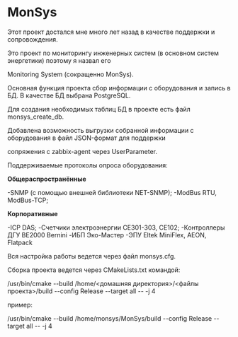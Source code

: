 # MonSys

Этот проект достался мне много лет назад в качестве поддержки и сопровождения.

Это проект по мониторингу инженерных систем (в основном систем энергетики) поэтому я назвал его 

Monitoring System (сокращенно MonSys). 

Основная функция проекта сбор информации с оборудования и запись в БД. В качестве БД выбрана PostgreSQL.

Для создания необходимых таблиц БД в проекте есть файл monsys\_create\_db.

Добавлена возможность выгрузки собранной информации с оборудования в файл JSON-формат для поддержки 

сопряжения с zabbix-agent через UserParameter.

Поддерживаемые протоколы опроса оборудования:

**Общераспространённые**

-SNMP (с помощью внешней библиотеки NET-SNMP);
-ModBus RTU, ModBus-TCP;

**Корпоративные**

-ICP DAS;
-Счетчики электроэнергии СЕ301-303, СЕ102;
-Контроллеры ДГУ BE2000 Bernini
-ИБП Эко-Мастер
-ЭПУ Eltek MiniFlex, AEON, Flatpack


Вся настройка работы ведется через файл monsys.cfg.

Сборка проекта ведется через CMakeLists.txt командой:

/usr/bin/cmake --build /home/<домашняя директория>/<файлы проекта>/build --config Release --target all -- -j 4

пример:

/usr/bin/cmake --build /home/monsys/MonSys/build --config Release --target all -- -j 4
